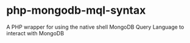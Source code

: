 # php-mongodb-mql-syntax
A PHP wrapper for using the native shell MongoDB Query Language to interact with MongoDB

